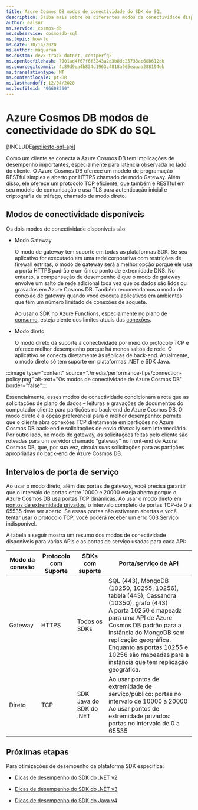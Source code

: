 ```yaml
---
title: Azure Cosmos DB modos de conectividade do SDK do SQL
description: Saiba mais sobre os diferentes modos de conectividade disponíveis no Azure Cosmos DB SDKs do SQL.
author: ealsur
ms.service: cosmos-db
ms.subservice: cosmosdb-sql
ms.topic: how-to
ms.date: 10/14/2020
ms.author: maquaran
ms.custom: devx-track-dotnet, contperfq2
ms.openlocfilehash: 7901ad4f67f6f3243a2d3b8dc25733ac68b612db
ms.sourcegitcommit: 4c89d9ea4b834d1963c4818a965eaaaa288194eb
ms.translationtype: MT
ms.contentlocale: pt-BR
ms.lasthandoff: 12/04/2020
ms.locfileid: "96608360"
---
```

# <a name="azure-cosmos-db-sql-sdk-connectivity-modes"></a>Azure Cosmos DB modos de conectividade do SDK do SQL
[!INCLUDE[appliesto-sql-api](includes/appliesto-sql-api.md)]

Como um cliente se conecta a Azure Cosmos DB tem implicações de desempenho importantes, especialmente para latência observada no lado do cliente. O Azure Cosmos DB oferece um modelo de programação RESTful simples e aberto por HTTPS chamado de modo Gateway. Além disso, ele oferece um protocolo TCP eficiente, que também é RESTful em seu modelo de comunicação e usa TLS para autenticação inicial e criptografia de tráfego, chamado de modo direto.

## <a name="available-connectivity-modes"></a>Modos de conectividade disponíveis

Os dois modos de conectividade disponíveis são:

  * Modo Gateway
      
    O modo de gateway tem suporte em todas as plataformas SDK. Se seu aplicativo for executado em uma rede corporativa com restrições de firewall estritas, o modo de gateway será a melhor opção porque ele usa a porta HTTPS padrão e um único ponto de extremidade DNS. No entanto, a compensação de desempenho é que o modo de gateway envolve um salto de rede adicional toda vez que os dados são lidos ou gravados em Azure Cosmos DB. Também recomendamos o modo de conexão de gateway quando você executa aplicativos em ambientes que têm um número limitado de conexões de soquete.

    Ao usar o SDK no Azure Functions, especialmente no plano de [consumo](../azure-functions/functions-scale.md#consumption-plan), esteja ciente dos limites atuais das [conexões](../azure-functions/manage-connections.md).

  * Modo direto

    O modo direto dá suporte à conectividade por meio do protocolo TCP e oferece melhor desempenho porque há menos saltos de rede. O aplicativo se conecta diretamente às réplicas de back-end. Atualmente, o modo direto só tem suporte em plataformas .NET e SDK Java.
     
:::image type="content" source="./media/performance-tips/connection-policy.png" alt-text="Os modos de conectividade de Azure Cosmos DB" border="false":::

Essencialmente, esses modos de conectividade condicionam a rota que as solicitações de plano de dados – leituras e gravações de documentos do computador cliente para partições no back-end de Azure Cosmos DB. O modo direto é a opção preferencial para o melhor desempenho: permite que o cliente abra conexões TCP diretamente em partições no Azure Cosmos DB back-end e solicitações de envio *diretas* ly sem intermediário. Por outro lado, no modo de gateway, as solicitações feitas pelo cliente são roteadas para um servidor chamado "gateway" no front-end de Azure Cosmos DB, que, por sua vez, circula suas solicitações para as partições apropriadas no back-end de Azure Cosmos DB.

## <a name="service-port-ranges"></a>Intervalos de porta de serviço

Ao usar o modo direto, além das portas de gateway, você precisa garantir que o intervalo de portas entre 10000 e 20000 esteja aberto porque o Azure Cosmos DB usa portas TCP dinâmicas. Ao usar o modo direto em [pontos de extremidade privados](./how-to-configure-private-endpoints.md), o intervalo completo de portas TCP-de 0 a 65535 deve ser aberto. Se essas portas não estiverem abertas e você tentar usar o protocolo TCP, você poderá receber um erro 503 Serviço indisponível.

A tabela a seguir mostra um resumo dos modos de conectividade disponíveis para várias APIs e as portas de serviço usadas para cada API:

|Modo da conexão  |Protocolo com Suporte  |SDKs com suporte  |Porta/serviço de API  |
|---------|---------|---------|---------|
|Gateway  |   HTTPS    |  Todos os SDKs    |   SQL (443), MongoDB (10250, 10255, 10256), tabela (443), Cassandra (10350), grafo (443) <br> A porta 10250 é mapeada para uma API de Azure Cosmos DB padrão para a instância do MongoDB sem replicação geográfica. Enquanto as portas 10255 e 10256 são mapeadas para a instância que tem replicação geográfica.   |
|Direto    |     TCP    |  SDK Java do SDK do .NET    | Ao usar pontos de extremidade de serviço/público: portas no intervalo de 10000 a 20000<br>Ao usar pontos de extremidade privados: portas no intervalo de 0 a 65535 |

## <a name="next-steps"></a>Próximas etapas

Para otimizações de desempenho da plataforma SDK específica:

* [Dicas de desempenho do SDK do .NET v2](performance-tips.md)

* [Dicas de desempenho do SDK do .NET v3](performance-tips-dotnet-sdk-v3-sql.md)
 
* [Dicas de desempenho do SDK do Java v4](performance-tips-java-sdk-v4-sql.md)